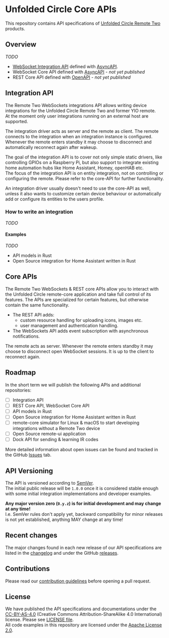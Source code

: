 # Unfolded Circle Core APIs

This repository contains API specifications of [Unfolded Circle Remote Two](https://www.unfoldedcircle.com/) products.

## Overview

_TODO_

- [WebSocket Integration API](./integration-api/README.md) defined with [AsyncAPI](https://www.asyncapi.com/).
- WebSocket Core API defined with [AsyncAPI](https://www.asyncapi.com/) - _not yet published_
- REST Core API defined with [OpenAPI](https://www.openapis.org/) - _not yet published_

## Integration API

The Remote Two WebSockets integrations API allows writing device integrations for the Unfolded Circle Remote Two and
former YIO remote.  
At the moment only user integrations running on an external host are supported.

The integration driver acts as server and the remote as client. The remote connects to the integration when an
integration instance is configured. Whenever the remote enters standby it may choose to disconnect and automatically
reconnect again after wakeup.

The goal of the integration API is to cover not only simple static drivers, like controlling GPIOs on a Raspberry Pi,
but also support to integrate existing home automation hubs like Home Assistant, Homey, openHAB etc.  
The focus of the integration API is on entity integration, not on controlling or configuring the remote. Please
refer to the core-API for further functionality.

An integration driver usually doesn't need to use the core-API as well, unless it also wants to customize certain device
behaviour or automatically add or configure its entities to the users profile.

### How to write an integration

_TODO_

#### Examples

_TODO_

- API models in Rust
- Open Source integration for Home Assistant written in Rust

## Core APIs

The Remote Two WebSockets & REST core APIs allow you to interact with the Unfolded Circle remote-core application and
take full control of its features. The APIs are specialized for certain features, but otherwise contain the same
functionality.

- The REST API adds:
  - custom resource handling for uploading icons, images etc.
  - user management and authentication handling.
- The WebSockets API adds event subscription with asynchronous notifications. 

The remote acts as server. Whenever the remote enters standby it may choose to disconnect open WebSocket sessions.
It is up to the client to reconnect again.

## Roadmap

In the short term we will publish the following APIs and additional repositories: 

- [ ] Integration API
- [ ] REST Core API, WebSocket Core API
- [ ] API models in Rust
- [ ] Open Source integration for Home Assistant written in Rust
- [ ] remote-core simulator for Linux & macOS to start developing integrations without a Remote Two device
- [ ] Open Source remote-ui application
- [ ] Dock API for sending & learning IR codes

More detailed information about open issues can be found and tracked in the GitHub
[Issues](https://github.com/unfoldedcircle/core-api/issues) tab.

## API Versioning

The API is versioned according to [SemVer](https://semver.org/).  
The initial public release will be `1.0.0` once it is considered stable enough with some initial integration
implementations and developer examples.

**Any major version zero (`0.y.z`) is for initial development and may change at any time!**  
I.e. SemVer rules don't apply yet, backward compatibility for minor releases is not yet established, anything MAY change
at any time!

## Recent changes

The major changes found in each new release of our API specifications are listed in the [changelog](./CHANGELOG.md) and
under the GitHub [releases](https://github.com/unfoldedcircle/core-api/releases). 

## Contributions

Please read our [contribution guidelines](./CONTRIBUTING.md) before opening a pull request.

## License

We have published the API specifications and documentations under the [CC-BY-AS-4.0](https://creativecommons.org/licenses/by-sa/4.0/)
(Creative Commons Attribution-ShareAlike 4.0 International) license. Please see [LICENSE file](./LICENSE).  
All code examples in this repository are licensed under the [Apache License 2.0](https://www.apache.org/licenses/LICENSE-2.0). 
